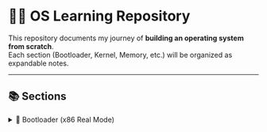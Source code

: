 # 🧑‍💻 OS Learning Repository

This repository documents my journey of **building an operating system from scratch**.  
Each section (Bootloader, Kernel, Memory, etc.) will be organized as expandable notes.

---

## 📚 Sections

<details>
<summary>🔹 Bootloader (x86 Real Mode)</summary>

# 🖥️ Minimal x86 Bootloader

A simple project experimenting with writing a bootloader in **x86 Assembly**, packaging it into a floppy disk image, and running it on QEMU.
## relavant files: 
- `~/Makefile`
- `~/build/main.bin`
- `~/build/main_floppy.img`
- `~/src/main.asm`

---

## 🚀 Setup

```bash
brew install nasm qemu make
```

---

## 🔄 Boot Flow

```
Power On → POST (Power-On Self Test) → BIOS → Bootloader → Operating System
```

- **BIOS legacy booting**
  - BIOS loads the first sector (512 bytes) of the boot device into memory at `0x7C00`.
  - If the sector ends with the signature `0xAA55`, BIOS considers it bootable.
  - Execution starts at `0x7C00`.
  - Boot device order (floppy, HDD, USB, etc.) can be changed in BIOS settings.

---

## 📂 Build & Run

### Makefile

```make
ASM=nasm

SRC_DIR=src
BUILD_DIR=build

$(BUILD_DIR)/main_floppy.img: $(BUILD_DIR)/main.bin
        cp $(BUILD_DIR)/main.bin $(BUILD_DIR)/main_floppy.img
        truncate -s 1440k $(BUILD_DIR)/main_floppy.img

$(BUILD_DIR)/main.bin: $(SRC_DIR)/main.asm
        $(ASM) $(SRC_DIR)/main.asm -f bin -o $(BUILD_DIR)/main.bin
```

### Build
```bash
make
```

### Run
```bash
qemu-system-i386 -fda build/main_floppy.img -drive format=raw
```

---

## 📝 NASM Basics

- `$`: offset of the current line  
- `$$`: offset of the beginning of the section  

**Directives**
- `ORG`: origin, expected load address (`org 0x7C00`)  
- `BITS`: emit 16/32/64-bit code (bootloader starts in 16-bit real mode)  
- `DB`: define byte  
- `DW`: define word (2 bytes, little endian)  
- `TIMES`: repeat instruction/data  

**Instructions**
- `HLT`: halt CPU until next interrupt  
- `JMP`: unconditional jump  
- `MOV`: move data between registers/memory  

Example infinite loop:
```nasm
main:
    hlt
.halt:
    jmp .halt
```

---

## 📐 x86 Segmented Addressing

- 8086 had 16-bit registers → could only directly address 64KB(2^16).  
- Actual memory was 1MB → solution: **segment × 16 + offset**.

Formula:
```nasm
Physical Address = Segment × 16 + Offset
```

- Segment registers: CS, DS, SS, ES  
- Offset: IP, SP, or general-purpose register  

Example: `CS=0x07C0, IP=0x0000` → Physical address `0x7C00`

---

## 💾 Floppy Disk & .img

- A floppy disk is a legacy portable storage medium (1.44MB capacity for 3.5").  
- In OSDev, we use `.img` files to emulate an entire floppy disk.  
- `truncate -s 1440k main_floppy.img` creates an empty 1.44MB floppy image.  
- BIOS loads only the **first 512 bytes (boot sector)** into RAM at `0x7C00`.  
- QEMU uses `.img` as if it were a real disk.

---

## 🖥️ QEMU

- QEMU = Quick Emulator, a program that simulates an entire PC.  
- With `-fda main_floppy.img`, it treats the `.img` file as a floppy disk in drive A:.  
- BIOS inside QEMU:
  - Reads first 512 bytes from `.img`
  - Copies them into `0x7C00`
  - Starts executing your assembly code there

</details>
